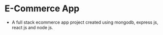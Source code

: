 # E-Commerce App

- A full stack ecommerce app project created using mongodb, express js, react js and node js.
